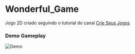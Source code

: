 # Wonderful_Game

Jogo 2D criado seguindo o tutorial do canal [Crie Seus Jogos](https://youtube.com/playlist?list=PLW-9djkTMdfVNJD9aEnoOzkrU8dUoD7j4)

### Demo Gameplay
![Demo](https://i.imgur.com/145kgED.gif)
